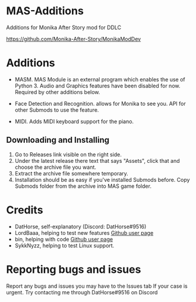 # MAS-Additions

Additions for Monika After Story mod for DDLC

https://github.com/Monika-After-Story/MonikaModDev


# Additions
* MASM. MAS Module is an external program which enables the use of Python 3. Audio and Graphics features have been disabled for now. Required by other additions below.

* Face Detection and Recognition. allows for Monika to see you. API for other Submods to use the feature.

* MIDI. Adds MIDI keyboard support for the piano.

## Downloading and Installing
1. Go to Releases link visible on the right side.
2. Under the latest release there text that says "Assets", click that and choose the archive file you want.
3. Extract the archive file somewhere temporary.
4. Installation should be as easy if you've installed Submods before. Copy Submods folder from the archive into MAS game folder.

# Credits

*  DatHorse, self-explanatory (Discord: DatHorse#9516)
*  LordBaaa, helping to test new features [Github user page](https://github.com/LordBaaa)
*  bin, helping with code [Github user page](https://github.com/flumf)
*  SykkNyzz, helping to test Linux support.

# Reporting bugs and issues

Report any bugs and issues you may have to the Issues tab
If your case is urgent. Try contacting me through DatHorse#9516 on Discord
